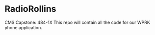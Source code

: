# RadioRollins
CMS Capstone: 484-1X
This repo will contain all the code for our WPRK phone application. 

